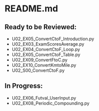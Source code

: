# README.md
## Ready to be Reviewed:
* U02_EX05_ConvertCtoF_Introduction.py
* U02_EX03_ExamScoresAverage.py
* U02_EX04_ConvertCtoF_Loop.py
* U02_EX05_ConvertCtoF_Table.py
* U02_EX09_ConvertFtoC.py
* U02_EX10_ConvertKmtoMile.py
* U02_S00_ConvertCtoF.py

## In Progress:
* U02_EX06_Futval_UserInput.py
* U02_EX08_Periodic_Compounding.py
